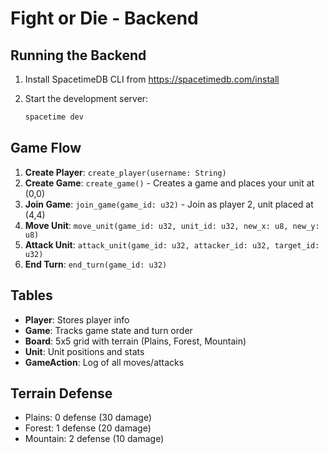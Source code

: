 # Fight or Die - Backend

## Running the Backend

1. Install SpacetimeDB CLI from https://spacetimedb.com/install

2. Start the development server:
   ```bash
   spacetime dev
   ```

## Game Flow

1. **Create Player**: `create_player(username: String)`
2. **Create Game**: `create_game()` - Creates a game and places your unit at (0,0)
3. **Join Game**: `join_game(game_id: u32)` - Join as player 2, unit placed at (4,4)
4. **Move Unit**: `move_unit(game_id: u32, unit_id: u32, new_x: u8, new_y: u8)`
5. **Attack Unit**: `attack_unit(game_id: u32, attacker_id: u32, target_id: u32)`
6. **End Turn**: `end_turn(game_id: u32)`

## Tables

- **Player**: Stores player info
- **Game**: Tracks game state and turn order
- **Board**: 5x5 grid with terrain (Plains, Forest, Mountain)
- **Unit**: Unit positions and stats
- **GameAction**: Log of all moves/attacks

## Terrain Defense

- Plains: 0 defense (30 damage)
- Forest: 1 defense (20 damage)
- Mountain: 2 defense (10 damage)